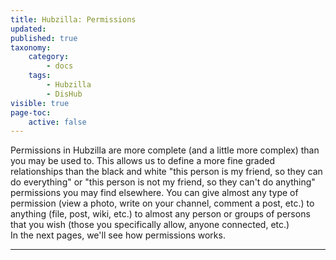 ```yaml
---
title: Hubzilla: Permissions
updated:
published: true
taxonomy:
    category:
        - docs
    tags:
        - Hubzilla
        - DisHub
visible: true
page-toc:
    active: false
---
```


Permissions in Hubzilla are more complete (and a little more complex) than you may be used to. This allows us to define a more fine graded relationships than the black and white "this person is my friend, so they can do everything" or "this person is not my friend, so they can't do anything" permissions you may find elsewhere. You can give almost any type of permission (view a photo, write on your channel, comment a post, etc.) to anything (file, post, wiki, etc.) to almost any person or groups of persons that you wish (those you specifically allow, anyone connected, etc.)
<br>
In the next pages, we'll see how permissions works.

---
